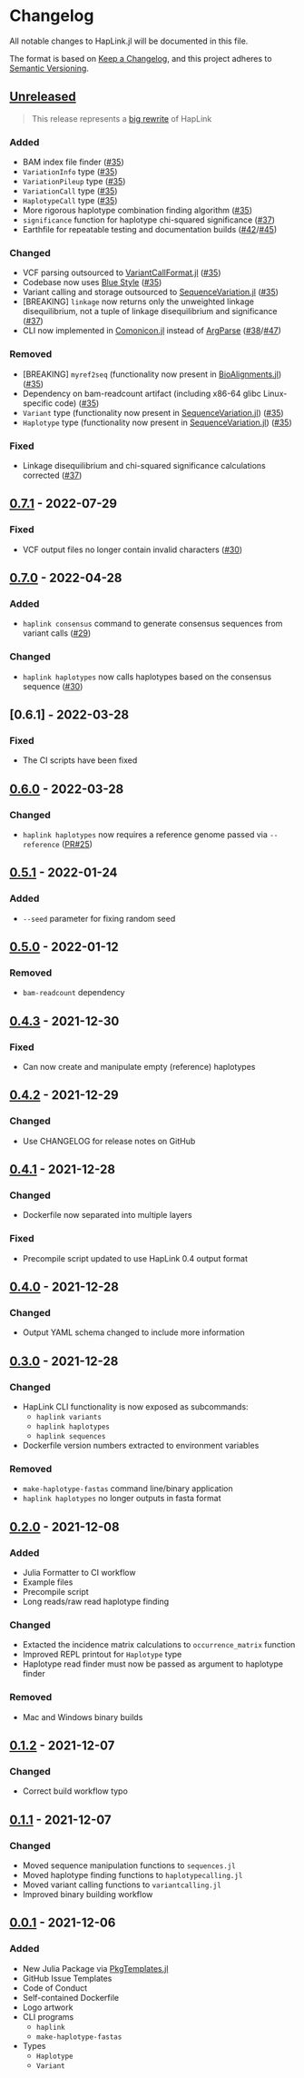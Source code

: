 # Changelog

All notable changes to HapLink.jl will be documented in this file.

The format is based on [Keep a Changelog](https://keepachangelog.com/en/1.0.0/),
and this project adheres to
[Semantic Versioning](https://semver.org/spec/v2.0.0.html).

## [Unreleased]

> This release represents a [big rewrite](https://youtu.be/xCGu5Z_vaps) of
> HapLink

### Added

- BAM index file finder ([#35](https://github.com/ksumngs/HapLink.jl/pull/35))
- `VariationInfo` type ([#35](https://github.com/ksumngs/HapLink.jl/pull/35))
- `VariationPileup` type ([#35](https://github.com/ksumngs/HapLink.jl/pull/35))
- `VariationCall` type ([#35](https://github.com/ksumngs/HapLink.jl/pull/35))
- `HaplotypeCall` type ([#35](https://github.com/ksumngs/HapLink.jl/pull/35))
- More rigorous haplotype combination finding algorithm
  ([#35](https://github.com/ksumngs/HapLink.jl/pull/35))
- `significance` function for haplotype chi-squared significance
  ([#37](https://github.com/ksumngs/HapLink.jl/pull/37))
- Earthfile for repeatable testing and documentation builds
  ([#42](https://github.com/ksumngs/HapLink.jl/issues/42)/[#45](https://github.com/ksumngs/HapLink.jl/pull/45))

### Changed

- VCF parsing outsourced to
  [VariantCallFormat.jl](https://github.com/rasmushenningsson/VariantCallFormat.jl)
  ([#35](https://github.com/ksumngs/HapLink.jl/pull/35))
- Codebase now uses [Blue Style](https://github.com/invenia/BlueStyle)
  ([#35](https://github.com/ksumngs/HapLink.jl/pull/35))
- Variant calling and storage outsourced to
  [SequenceVariation.jl](https://github.com/BioJulia/SequenceVariation.jl)
  ([#35](https://github.com/ksumngs/HapLink.jl/pull/35))
- [BREAKING] `linkage` now returns only the unweighted linkage disequilibrium,
  not a tuple of linkage disequilibrium and significance
  ([#37](https://github.com/ksumngs/HapLink.jl/pull/37))
- CLI now implemented in [Comonicon.jl](https://comonicon.org) instead of
  [ArgParse](https://github.com/carlobaldassi/ArgParse.jl/)
  ([#38](https://github.com/ksumngs/HapLink.jl/issues/38)/[#47](https://github.com/ksumngs/HapLink.jl/pull/47))

### Removed

- [BREAKING] `myref2seq` (functionality now present in
  [BioAlignments.jl](https://github.com/BioJulia/BioAlignments.jl))
  ([#35](https://github.com/ksumngs/HapLink.jl/pull/35))
- Dependency on bam-readcount artifact (including x86-64 glibc Linux-specific
  code) ([#35](https://github.com/ksumngs/HapLink.jl/pull/35))
- `Variant` type (functionality now present in
  [SequenceVariation.jl](https://github.com/BioJulia/SequenceVariation.jl))
  ([#35](https://github.com/ksumngs/HapLink.jl/pull/35))
- `Haplotype` type (functionality now present in
  [SequenceVariation.jl](https://github.com/BioJulia/SequenceVariation.jl))
  ([#35](https://github.com/ksumngs/HapLink.jl/pull/35))

### Fixed

- Linkage disequilibrium and chi-squared significance calculations corrected
  ([#37](https://github.com/ksumngs/HapLink.jl/pull/37))

## [0.7.1] - 2022-07-29

### Fixed

- VCF output files no longer contain invalid characters
  ([#30](https://github.com/ksumngs/HapLink.jl/pull/30))

## [0.7.0] - 2022-04-28

### Added

- `haplink consensus` command to generate consensus sequences from variant calls
  ([#29](https://github.com/ksumngs/HapLink.jl/pull/29))

### Changed

- `haplink haplotypes` now calls haplotypes based on the consensus sequence
  ([#30](https://github.com/ksumngs/HapLink.jl/pull/30))

## [0.6.1] - 2022-03-28

### Fixed

- The CI scripts have been fixed

## [0.6.0] - 2022-03-28

### Changed

- `haplink haplotypes` now requires a reference genome passed via `--reference`
  ([PR#25](https://github.com/ksumngs/HapLink.jl/pull/25))

## [0.5.1] - 2022-01-24

### Added

- `--seed` parameter for fixing random seed

## [0.5.0] - 2022-01-12

### Removed

- `bam-readcount` dependency

## [0.4.3] - 2021-12-30

### Fixed

- Can now create and manipulate empty (reference) haplotypes

## [0.4.2] - 2021-12-29

### Changed

- Use CHANGELOG for release notes on GitHub

## [0.4.1] - 2021-12-28

### Changed

- Dockerfile now separated into multiple layers

### Fixed

- Precompile script updated to use HapLink 0.4 output format

## [0.4.0] - 2021-12-28

### Changed

- Output YAML schema changed to include more information

## [0.3.0] - 2021-12-28

### Changed

- HapLink CLI functionality is now exposed as subcommands:
  - `haplink variants`
  - `haplink haplotypes`
  - `haplink sequences`
- Dockerfile version numbers extracted to environment variables

### Removed

- `make-haplotype-fastas` command line/binary application
- `haplink haplotypes` no longer outputs in fasta format

## [0.2.0] - 2021-12-08

### Added

- Julia Formatter to CI workflow
- Example files
- Precompile script
- Long reads/raw read haplotype finding

### Changed

- Extacted the incidence matrix calculations to `occurrence_matrix` function
- Improved REPL printout for `Haplotype` type
- Haplotype read finder must now be passed as argument to haplotype finder

### Removed

- Mac and Windows binary builds

## [0.1.2] - 2021-12-07

### Changed

- Correct build workflow typo

## [0.1.1] - 2021-12-07

### Changed

- Moved sequence manipulation functions to `sequences.jl`
- Moved haplotype finding functions to `haplotypecalling.jl`
- Moved variant calling functions to `variantcalling.jl`
- Improved binary building workflow

## [0.0.1] - 2021-12-06

### Added

- New Julia Package via
  [PkgTemplates.jl](https://github.com/invenia/PkgTemplates.jl)
- GitHub Issue Templates
- Code of Conduct
- Self-contained Dockerfile
- Logo artwork
- CLI programs
  - `haplink`
  - `make-haplotype-fastas`
- Types
  - `Haplotype`
  - `Variant`

[unreleased]: https://github.com/ksumngs/HapLink.jl/compare/v0.7.1...HEAD
[0.7.1]: https://github.com/ksumngs/HapLink.jl/compare/v0.7.0...v0.7.1
[0.7.0]: https://github.com/ksumngs/HapLink.jl/compare/v0.6.0...v0.7.0
[0.6.0]: https://github.com/ksumngs/HapLink.jl/compare/v0.5.1...v0.6.0
[0.5.1]: https://github.com/ksumngs/HapLink.jl/compare/v0.5.0...v0.5.1
[0.5.0]: https://github.com/ksumngs/HapLink.jl/compare/v0.4.3...v0.5.0
[0.4.3]: https://github.com/ksumngs/HapLink.jl/compare/v0.4.2...v0.4.3
[0.4.2]: https://github.com/ksumngs/HapLink.jl/compare/v0.4.1...v0.4.2
[0.4.1]: https://github.com/ksumngs/HapLink.jl/compare/v0.4.0...v0.4.1
[0.4.0]: https://github.com/ksumngs/HapLink.jl/compare/v0.3.0...v0.4.0
[0.3.0]: https://github.com/ksumngs/HapLink.jl/compare/v0.2.0...v0.3.0
[0.2.0]: https://github.com/ksumngs/HapLink.jl/compare/v0.1.2...v0.2.0
[0.1.2]: https://github.com/ksumngs/HapLink.jl/compare/v0.1.1...v0.1.2
[0.1.1]: https://github.com/ksumngs/HapLink.jl/compare/v0.0.1...v0.1.1
[0.0.1]: https://github.com/ksumngs/yavsap/releases/tag/v0.0.1
